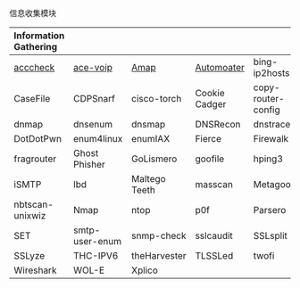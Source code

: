 信息收集模块

|Information Gathering||||||
|:--|:--|:--|:--|:--|:--|
|[acccheck](https://github.com/Jack-Liang/kalitools.github.io/blob/master/Information%20Gathering/acccheck.md)|[ace-voip](https://github.com/Jack-Liang/kalitools/blob/master/Information%20Gathering/ace-voip.md)|[Amap](https://github.com/Jack-Liang/kalitools/blob/master/Information%20Gathering/Amap.md)|[Automoater](https://github.com/Jack-Liang/kalitools/blob/master/Information%20Gathering/Automater.md)|bing-ip2hosts|braa|
|CaseFile|CDPSnarf|cisco-torch|Cookie Cadger|copy-router-config|DMitry|
|dnmap|dnsenum|dnsmap|DNSRecon|dnstracer|dnswalk|
|DotDotPwn|enum4linux|enumIAX|Fierce|Firewalk|fragroute|
|fragrouter|Ghost Phisher|GoLismero|goofile|hping3|InTrace|
|iSMTP|lbd|Maltego Teeth|masscan|Metagoofil|Miranda|
|nbtscan-unixwiz|Nmap|ntop|p0f|Parsero|Recon-ng|
|SET|smtp-user-enum|snmp-check|sslcaudit|SSLsplit|sslstrip|
|SSLyze|THC-IPV6|theHarvester|TLSSLed|twofi|URLCrazy|
|Wireshark|WOL-E|Xplico||||
